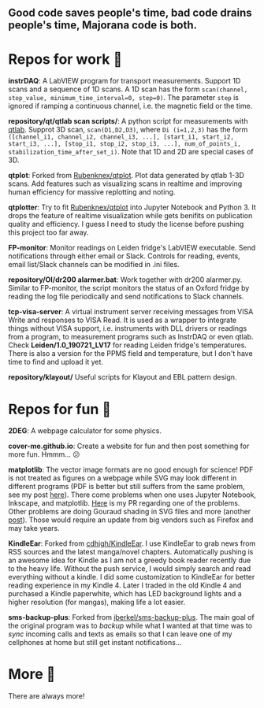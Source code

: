 ## Good code saves people's time, bad code drains people's time, Majorana code is both.

# Repos for work :wrench:

**instrDAQ**: A LabVIEW program for transport measurements. Support 1D scans and a sequence of 1D scans. A 1D scan has the form `scan(channel, stop_value, minimum_time_interval=0, step=0)`. The parameter `step` is ignored if ramping a continuous channel, i.e. the magnetic field or the time.

**repository/qt/qtlab scan scripts/**: A python script for measurements with [qtlab](http://qtlab.sourceforge.net/). Supprot 3D scan, `scan(D1,D2,D3)`, where `Di (i=1,2,3)` has the form `([channel_i1, channel_i2, channel_i3, ...], [start_i1, start_i2, start_i3, ...], [stop_i1, stop_i2, stop_i3, ...], num_of_points_i, stabilization_time_after_set_i)`. Note that 1D and 2D are special cases of 3D.

**qtplot**: Forked from [Rubenknex/qtplot](https://github.com/Rubenknex/qtplot). Plot data generated by qtlab 1-3D scans. Add features such as visualizing scans in realtime and improving human efficiency for massive replotting and noting.

**qtplotter**: Try to fit [Rubenknex/qtplot](https://github.com/Rubenknex/qtplot) into Jupyter Notebook and Python 3. It drops the feature of realtime visualization while gets benifits on publication quality and efficiency. I guess I need to study the license before pushing this project too far away.

**FP-monitor**: Monitor readings on Leiden fridge's LabVIEW executable. Send notifications through either email or Slack. Controls for reading, events, email list/Slack channels can be modified in .ini files.

**repository/OI/dr200 alarmer.bat**: Work together with dr200 alarmer.py. Similar to FP-monitor, the script monitors the status of an Oxford fridge by reading the log file periodically and send notifications to Slack channels.

**tcp-visa-server**: A virtual instrument server receiving messages from VISA Write and responses to VISA Read. It is used as a wrapper to integrate things without VISA support, i.e. instruments with DLL drivers or readings from a program, to measurement programs such as InstrDAQ or even qtlab. Check **Leiden/1.0_190721_LV17** for reading Leiden fridge's temperatures. There is also a version for the PPMS field and temperature, but I don't have time to find and upload it yet.

**repository/klayout/** Useful scripts for Klayout and EBL pattern design.

# Repos for fun :beer:

**2DEG**: A webpage calculator for some physics.

**cover-me.github.io**: Create a website for fun and then post something for more fun. Hmmm... :confused: 

**matplotlib**: The vector image formats are no good enough for science! PDF is not treated as figures on a webpage while SVG may look different in different programs (PDF is better but still suffers from the same problem, see my post [here](https://cover-me.github.io/2019/02/17/Save-2d-data-as-a-figure.html)). There come problems when one uses Jupyter Notebook, Inkscape, and matplotlib. [Here](https://github.com/matplotlib/matplotlib/pull/17062) is my PR regarding one of the problems. Other problems are doing Gouraud shading in SVG files and more (another [post](https://cover-me.github.io/2020/04/18/Save-2D-data-as-a-figure-III.html)).  Those would require an update from big vendors such as Firefox and may take years.

**KindleEar**: Forked from [cdhigh/KindleEar](https://github.com/cdhigh/KindleEar). I use KindleEar to grab news from RSS sources and the latest manga/novel chapters. Automatically pushing is an awesome idea for Kindle as I am not a greedy book reader recently due to the heavy life. Without the push service, I would simply search and read everything without a kindle. I did some customization to KindleEar for better reading experience in my Kindle 4. Later I traded in the old Kindle 4 and purchased a Kindle paperwhite, which has LED background lights and a higher resolution (for mangas), making life a lot easier. 

**sms-backup-plus**: Forked from [jberkel/sms-backup-plus](https://github.com/jberkel/sms-backup-plus). The main goal of the original program was to _backup_ while what I wanted at that time was to _sync_ incoming calls and texts as emails so that I can leave one of my cellphones at home but still get instant notifications...



# More :moyai:

There are always more!

